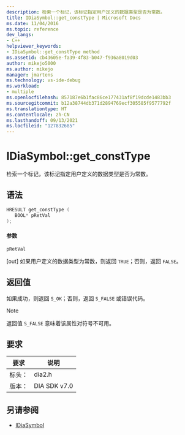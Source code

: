 ```yaml
---
description: 检索一个标记，该标记指定用户定义的数据类型是否为常数。
title: IDiaSymbol::get_constType | Microsoft Docs
ms.date: 11/04/2016
ms.topic: reference
dev_langs:
- C++
helpviewer_keywords:
- IDiaSymbol::get_constType method
ms.assetid: cb43605e-fa39-4f83-b047-f936a8019d03
author: mikejo5000
ms.author: mikejo
manager: jmartens
ms.technology: vs-ide-debug
ms.workload:
- multiple
ms.openlocfilehash: 857187e6b1fac86ce177431af8f19dcde1483bb3
ms.sourcegitcommit: b12a38744db371d2894769ecf305585f9577792f
ms.translationtype: HT
ms.contentlocale: zh-CN
ms.lasthandoff: 09/13/2021
ms.locfileid: "127832685"
---
```

# <a name="idiasymbolget_consttype"></a>IDiaSymbol::get_constType
检索一个标记，该标记指定用户定义的数据类型是否为常数。

## <a name="syntax"></a>语法

```C++
HRESULT get_constType ( 
   BOOL* pRetVal
);
```

#### <a name="parameters"></a>参数
 `pRetVal`

[out] 如果用户定义的数据类型为常数，则返回 `TRUE`；否则，返回 `FALSE`。

## <a name="return-value"></a>返回值
 如果成功，则返回 `S_OK`；否则，返回 `S_FALSE` 或错误代码。

> [!NOTE]
> 返回值 `S_FALSE` 意味着该属性对符号不可用。

## <a name="requirements"></a>要求

|要求|说明|
|-----------------|-----------------|
|标头：|dia2.h|
|版本：|DIA SDK v7.0|

## <a name="see-also"></a>另请参阅
- [IDiaSymbol](../../debugger/debug-interface-access/idiasymbol.md)
